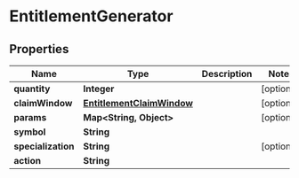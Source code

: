 

# EntitlementGenerator


## Properties

| Name | Type | Description | Notes |
|------------ | ------------- | ------------- | -------------|
|**quantity** | **Integer** |  |  [optional] |
|**claimWindow** | [**EntitlementClaimWindow**](EntitlementClaimWindow.md) |  |  [optional] |
|**params** | **Map&lt;String, Object&gt;** |  |  [optional] |
|**symbol** | **String** |  |  |
|**specialization** | **String** |  |  [optional] |
|**action** | **String** |  |  |



